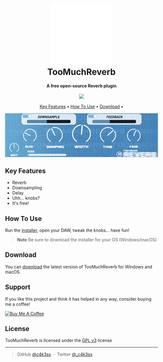 <h1 align="center">
  <br>
  <a href="https://github.com/c4k3ss/TooMuchReverb"><img src="https://raw.githubusercontent.com/c4k3ss/TooMuchReverb/refs/heads/main/Images/HQLogo.png?token=GHSAT0AAAAAADIRDJV63ZE2ZE5EMLR2ISOO2FLBIYQ" alt="TooMuchReverb" width="200"></a>
  <br>
  TooMuchReverb
  <br>
</h1>

<h4 align="center">A free open-source Reverb plugin</h4>

<p align="center">
  <a href="https://saythanks.io/to/c4k3ss">
      <img src="https://img.shields.io/badge/SayThanks.io-%E2%98%BC-1EAEDB.svg">
  </a>
</p>

<p align="center">
  <a href="#key-features">Key Features</a> •
  <a href="#how-to-use">How To Use</a> •
  <a href="#download">Download</a> •
</p>

<p align="center"><img src="https://raw.githubusercontent.com/c4k3ss/TooMuchReverb/refs/heads/main/Images/Plugin.png?token=GHSAT0AAAAAADIRDJV6WIVHR5QDSABXXQTK2FLBKJA"></p>

## Key Features

* Reverb
* Downsampling
* Delay
* Uhh... knobs?
* It's free!

## How To Use

Run the [installer](https://github.com/c4k3ss/TooMuchReverb/releases), open your DAW, tweak the knobs... have fun!

> **Note**
> Be sure to download the installer for your OS (Windows/macOS)


## Download

You can [download](https://github.com/amitmerchant1990/electron-markdownify/releases/tag/v1.2.0) the latest version of TooMuchReverb for Windows and macOS.

## Support

If you like this project and think it has helped in any way, consider buying me a coffee!

<a href="https://buymeacoffee.com/c4k3ss" target="_blank"><img src="app/img/bmc-button.png" alt="Buy Me A Coffee" style="height: 41px !important;width: 174px !important;box-shadow: 0px 3px 2px 0px rgba(190, 190, 190, 0.5) !important;-webkit-box-shadow: 0px 3px 2px 0px rgba(190, 190, 190, 0.5) !important;" ></a>

## License

TooMuchReverb is licensed under the [GPL v3](https://www.gnu.org/licenses/gpl-3.0.en.html) license

---
> GitHub [@c4k3ss](https://github.com/c4k3ss) &nbsp;&middot;&nbsp;
> Twitter [@_c4k3ss](https://x.com/_c4k3ss)

